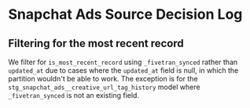 # Snapchat Ads Source Decision Log
## Filtering for the most recent record 
We filter for `is_most_recent_record` using `_fivetran_synced` rather than `updated_at` due to cases where the `updated_at` field is null, in which the partition wouldn't be able to work. The exception is for the `stg_snapchat_ads__creative_url_tag_history` model where `_fivetran_synced` is not an existing field.